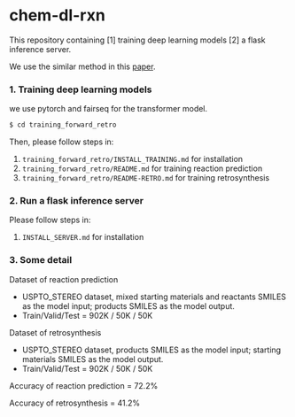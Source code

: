 # chem-dl-rxn


This repository containing [1] training deep learning models [2] a flask inference server.

We use the similar method in this [paper](https://pubs.acs.org/doi/10.1021/acscentsci.9b00576).


### 1. Training deep learning models

we use pytorch and fairseq for the transformer model.

```bash
$ cd training_forward_retro
```

Then, please follow steps in:
1. `training_forward_retro/INSTALL_TRAINING.md` for installation
2. `training_forward_retro/README.md` for training reaction prediction
3. `training_forward_retro/README-RETRO.md` for training retrosynthesis


### 2. Run a flask inference server

Please follow steps in:
1. `INSTALL_SERVER.md` for installation


### 3. Some detail

Dataset of reaction prediction
- USPTO_STEREO dataset, mixed starting materials and reactants SMILES as the model input; products SMILES as the model output.
- Train/Valid/Test = 902K / 50K / 50K

Dataset of retrosynthesis
- USPTO_STEREO dataset, products SMILES as the model input; starting materials SMILES as the model output.
- Train/Valid/Test = 902K / 50K / 50K

Accuracy of reaction prediction = 72.2%

Accuracy of retrosynthesis = 41.2% 
